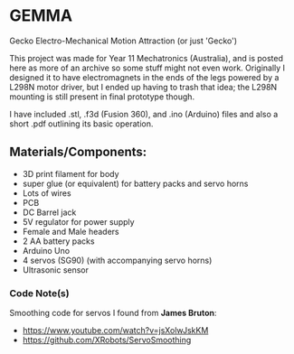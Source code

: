 # GEMMA
Gecko Electro-Mechanical Motion Attraction (or just 'Gecko')

This project was made for Year 11 Mechatronics (Australia), and is posted here as more of an archive so some stuff might not even work. Originally I designed it to have electromagnets in the ends of the legs powered by a L298N motor driver, but I ended up having to trash that idea; the L298N mounting is still present in final prototype though.

I have included .stl, .f3d (Fusion 360), and .ino (Arduino) files and also a short .pdf outlining its basic operation.

## Materials/Components:
- 3D print filament for body
- super glue (or equivalent) for battery packs and servo horns
- Lots of wires
- PCB 
- DC Barrel jack
- 5V regulator for power supply
- Female and Male headers
- 2 AA battery packs
- Arduino Uno
- 4 servos (SG90) (with accompanying servo horns)
- Ultrasonic sensor



### Code Note(s)
Smoothing code for servos I found from **James Bruton**:
- https://www.youtube.com/watch?v=jsXolwJskKM
- https://github.com/XRobots/ServoSmoothing

